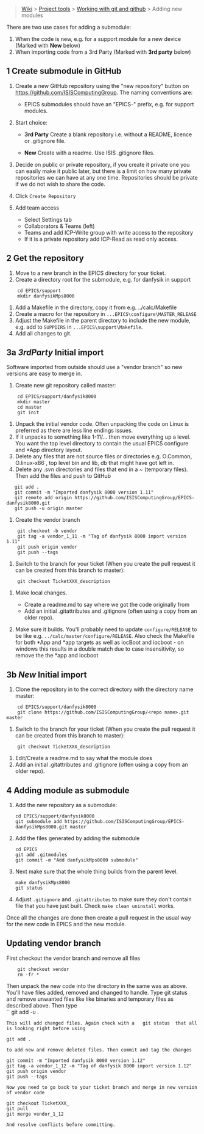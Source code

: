 > [Wiki](Home) > [Project tools](Project-tools) > [Working with git and github](Working-with-git-and-github) > Adding new modules

There are two use cases for adding a submodule:

1. When the code is new, e.g. for a support module for a new device (Marked with **New** below)
1. When importing code from a 3rd Party (Marked with **3rd party** below)

## 1 Create submodule in GitHub

1. Create a new GitHub repository using the "new repository" button on https://github.com/ISISComputingGroup. The naming conventions are:

    *  EPICS submodules should have an "EPICS-" prefix, e.g. for support modules. 

2. Start choice:
    * **3rd Party** Create a blank repository i.e. without a README, licence or .gitignore file. 

    * **New** Create with a readme. Use ISIS .gitignore files.

1. Decide on public or private repository, if you create it private one you can easily make it public later, but there is a limit on how many private repositories we can have at any one time. Repositories should be private if we do not wish to share the code.

1. Click `Create Repository`

1. Add team access

    - Select Settings tab
    - Collaborators & Teams (left)
    - Teams and add ICP-Write group with write access to the repository
    - If it is a private repository add ICP-Read as read only access.

## 2 Get the repository

1. Move to a new branch in the EPICS directory for your ticket. 
1. Create a directory root for the submodule, e.g. for danfysik in support
```
    cd EPICS/support
    mkdir danfysikMps8000
```
1. Add a Makefile in the directory, copy it from e.g. ../calc/Makefile  
1. Create a macro for the repository in `...EPICS\configure\MASTER_RELEASE` 
1. Adjust the Makefile in the parent directory to include the new module, e.g. add to `SUPPDIRS` in `...EPICS\support\Makefile`.
1. Add all changes to git.

## 3a *3rdParty* Initial import

Software imported from outside should use a "vendor branch" so new versions are easy to merge in. 

1. Create new git repository called master:
```
    cd EPICS/support/danfysik8000
    mkdir master
    cd master
    git init
```
1. Unpack the initial vendor code. Often unpacking the code on Linux is preferred as there are less line endings issues.
1. If it unpacks to something like 1-11/... then move everything up a level. You want the top level directory to contain the usual EPICS configure and *App directory layout. 
1. Delete any files that are not source files or directories e.g. O.Common, O.linux-x86 , top level bin and lib, db that might have got left in.  
1. Delete any .svn directories and files that end in a ~ (temporary files). Then add the files and push to GitHub
 ```
    git add .
    git commit -m "Imported danfysik 8000 version 1.11"
    git remote add origin https://github.com/ISISComputingGroup/EPICS-danfysik8000.git
    git push -u origin master
```
1. Create the vendor branch
```
    git checkout -b vendor
    git tag -a vendor_1_11 -m "Tag of danfysik 8000 import version 1.11"
    git push origin vendor
    git push --tags
```
1. Switch to the branch for your ticket (When you create the pull request it can be created from this branch to master):
```
    git checkout TicketXXX_description
```
1. Make local changes. 
    - Create a readme.md to say where we got the code originally from 
    - Add an initial .gitattributes and .gitignore (often using a copy from an older repo).

1. Make sure it builds. You'll probably need to update `configure/RELEASE` to be like e.g. `../calc/master/configure/RELEASE`. Also check the Makefile for both *App and *app targets as well as iocBoot and iocboot - on windows this results in a double match due to case insensitivity, so remove the the *app and iocboot

## 3b *New* Initial import

1. Clone the repository in to the correct directory with the directory name master:
```
    cd EPICS/support/danfysik8000
    git clone https://github.com/ISISComputingGroup/<repo name>.git master
```
1. Switch to the branch for your ticket (When you create the pull request it can be created from this branch to master):
```
    git checkout TicketXXX_description
```
1. Edit/Create a readme.md to say what the module does 
1. Add an initial .gitattributes and .gitignore (often using a copy from an older repo).

## 4 Adding module as submodule

1. Add the new repository as a submodule:
    ```
    cd EPICS/support/danfysik8000
    git submodule add https://github.com/ISISComputingGroup/EPICS-danfysikMps8000.git master
    ```
1. Add the files generated by adding the submodule
    ````
    cd EPICS
    git add .gitmodules
    git commit -m "Add danfysikMps8000 submodule"
    ````
1. Next make sure that the whole thing builds from the parent level.
    ````
    make danfysikMps8000
    git status
    ````
1. Adjust `.gitignore` and `.gitattributes` to make sure they don't contain file that you have just built. Check `make clean uninstall` works. 

Once all the changes are done then create a pull request in the usual way for the new code in EPICS and the new module.

## Updating vendor branch

First checkout the vendor branch and remove all files
```
    git checkout vendor
    rm -fr *
```
Then unpack the new code into the directory in the same was as above. You'll have files added, removed and changed to handle. Type  git status  and remove unwanted files like like binaries and temporary files as described above. Then type  
``
    git add -u .
```
This will add changed files. Again check with a   git status  that all is looking right before using 
```
    git add .
```
to add new and remove deleted files. Then commit and tag the changes
```
    git commit -m "Imported danfysik 8000 version 1.12"
    git tag -a vendor_1_12 -m "Tag of danfysik 8000 import version 1.12"
    git push origin vendor
    git push --tags
```
Now you need to go back to your ticket branch and merge in new version of vendor code
```
    git checkout TicketXXX_
    git pull
    git merge vendor_1_12
```
And resolve conflicts before committing.

